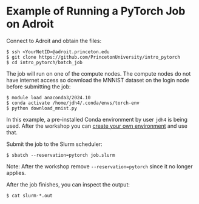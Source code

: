 # Example of Running a PyTorch Job on Adroit

Connect to Adroit and obtain the files:

```
$ ssh <YourNetID>@adroit.princeton.edu
$ git clone https://github.com/PrincetonUniversity/intro_pytorch
$ cd intro_pytorch/batch_job
```

The job will run on one of the compute nodes. The compute nodes do not have internet access so download the MNNIST dataset on the login node before submitting the job:

```
$ module load anaconda3/2024.10
$ conda activate /home/jdh4/.conda/envs/torch-env
$ python download_mnist.py
```

In this example, a pre-installed Conda environment by user `jdh4` is being used. After the workshop you can [create your own environment](https://researchcomputing.princeton.edu/support/knowledge-base/pytorch) and use that.

Submit the job to the Slurm scheduler:

```
$ sbatch --reservation=pytorch job.slurm
```

Note: After the workshop remove `--reservation=pytorch` since it no longer applies.

After the job finishes, you can inspect the output:

```
$ cat slurm-*.out
```
